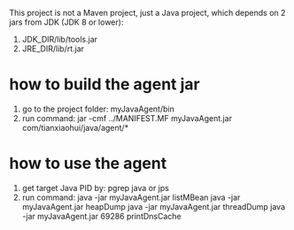 This project is not a Maven project, just a Java project, which depends on 2 jars from JDK (JDK 8 or lower):
1) JDK_DIR/lib/tools.jar
2) JRE_DIR/lib/rt.jar


# how to build the agent jar
1) go to the project folder: myJavaAgent/bin 
2) run command: jar -cmf ../MANIFEST.MF myJavaAgent.jar com/tianxiaohui/java/agent/*

# how to use the agent
1) get target Java PID by: pgrep java or jps
2) run command:
	java -jar myJavaAgent.jar <pid> listMBean
	java -jar myJavaAgent.jar <pid> heapDump
	java -jar myJavaAgent.jar <pid> threadDump
	java -jar myJavaAgent.jar 69286 printDnsCache